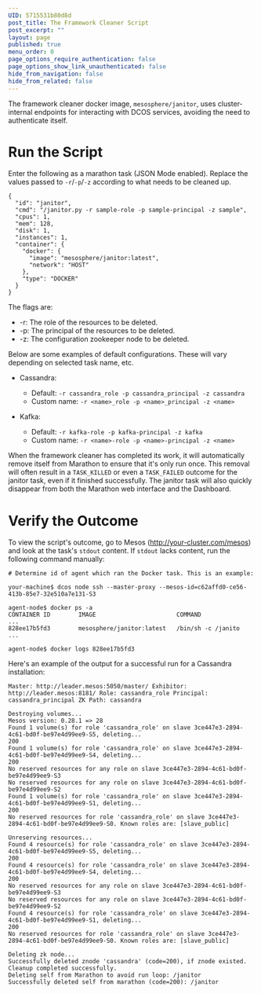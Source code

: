 ```yaml
---
UID: 5715531b80d8d
post_title: The Framework Cleaner Script
post_excerpt: ""
layout: page
published: true
menu_order: 0
page_options_require_authentication: false
page_options_show_link_unauthenticated: false
hide_from_navigation: false
hide_from_related: false
---
```

The framework cleaner docker image, `mesosphere/janitor`, uses cluster-internal endpoints for interacting with DCOS services, avoiding the need to authenticate itself.

# Run the Script

Enter the following as a marathon task (JSON Mode enabled). Replace the values passed to `-r`/`-p`/`-z` according to what needs to be cleaned up.

    {
      "id": "janitor",
      "cmd": "/janitor.py -r sample-role -p sample-principal -z sample",
      "cpus": 1,
      "mem": 128,
      "disk": 1,
      "instances": 1,
      "container": {
        "docker": {
          "image": "mesosphere/janitor:latest",
          "network": "HOST"
        },
        "type": "DOCKER"
      }
    }

The flags are:

- -r: The role of the resources to be deleted.
- -p: The principal of the resources to be deleted.
- -z: The configuration zookeeper node to be deleted.

Below are some examples of default configurations. These will vary depending on selected task name, etc.

*   Cassandra:
    
    *   Default: `-r cassandra_role -p cassandra_principal -z cassandra`
    *   Custom name: `-r <name>_role -p <name>_principal -z <name>`

*   Kafka:
    
    *   Default: `-r kafka-role -p kafka-principal -z kafka`
    *   Custom name: `-r <name>-role -p <name>-principal -z <name>`

When the framework cleaner has completed its work, it will automatically remove itself from Marathon to ensure that it's only run once. This removal will often result in a `TASK_KILLED` or even a `TASK_FAILED` outcome for the janitor task, even if it finished successfully. The janitor task will also quickly disappear from both the Marathon web interface and the Dashboard.

# Verify the Outcome

To view the script's outcome, go to Mesos (http://your-cluster.com/mesos) and look at the task's `stdout` content. If `stdout` lacks content, run the following command manually:

    # Determine id of agent which ran the Docker task. This is an example:
    
    your-machine$ dcos node ssh --master-proxy --mesos-id=c62affd0-ce56-413b-85e7-32e510a7e131-S3
    
    agent-node$ docker ps -a
    CONTAINER ID        IMAGE                       COMMAND             ...
    828ee17b5fd3        mesosphere/janitor:latest   /bin/sh -c /janito  ...

    agent-node$ docker logs 828ee17b5fd3

Here's an example of the output for a successful run for a Cassandra installation:

    Master: http://leader.mesos:5050/master/ Exhibitor: http://leader.mesos:8181/ Role: cassandra_role Principal: cassandra_principal ZK Path: cassandra
    
    Destroying volumes...
    Mesos version: 0.28.1 => 28
    Found 1 volume(s) for role 'cassandra_role' on slave 3ce447e3-2894-4c61-bd0f-be97e4d99ee9-S5, deleting...
    200 
    Found 1 volume(s) for role 'cassandra_role' on slave 3ce447e3-2894-4c61-bd0f-be97e4d99ee9-S4, deleting...
    200 
    No reserved resources for any role on slave 3ce447e3-2894-4c61-bd0f-be97e4d99ee9-S3
    No reserved resources for any role on slave 3ce447e3-2894-4c61-bd0f-be97e4d99ee9-S2
    Found 1 volume(s) for role 'cassandra_role' on slave 3ce447e3-2894-4c61-bd0f-be97e4d99ee9-S1, deleting...
    200 
    No reserved resources for role 'cassandra_role' on slave 3ce447e3-2894-4c61-bd0f-be97e4d99ee9-S0. Known roles are: [slave_public]
    
    Unreserving resources...
    Found 4 resource(s) for role 'cassandra_role' on slave 3ce447e3-2894-4c61-bd0f-be97e4d99ee9-S5, deleting...
    200 
    Found 4 resource(s) for role 'cassandra_role' on slave 3ce447e3-2894-4c61-bd0f-be97e4d99ee9-S4, deleting...
    200 
    No reserved resources for any role on slave 3ce447e3-2894-4c61-bd0f-be97e4d99ee9-S3
    No reserved resources for any role on slave 3ce447e3-2894-4c61-bd0f-be97e4d99ee9-S2
    Found 4 resource(s) for role 'cassandra_role' on slave 3ce447e3-2894-4c61-bd0f-be97e4d99ee9-S1, deleting...
    200 
    No reserved resources for role 'cassandra_role' on slave 3ce447e3-2894-4c61-bd0f-be97e4d99ee9-S0. Known roles are: [slave_public]
    
    Deleting zk node...
    Successfully deleted znode 'cassandra' (code=200), if znode existed.
    Cleanup completed successfully.
    Deleting self from Marathon to avoid run loop: /janitor
    Successfully deleted self from marathon (code=200): /janitor
